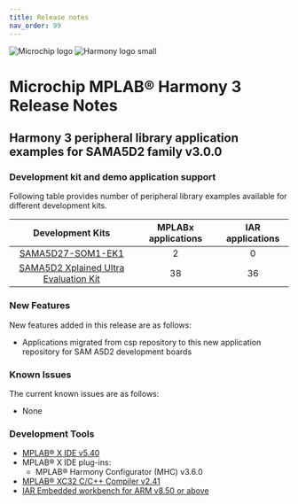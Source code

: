 ```yaml
---
title: Release notes
nav_order: 99
---
```


![Microchip logo](https://raw.githubusercontent.com/wiki/Microchip-MPLAB-Harmony/Microchip-MPLAB-Harmony.github.io/images/microchip_logo.png)
![Harmony logo small](https://raw.githubusercontent.com/wiki/Microchip-MPLAB-Harmony/Microchip-MPLAB-Harmony.github.io/images/microchip_mplab_harmony_logo_small.png)

# Microchip MPLAB® Harmony 3 Release Notes

## Harmony 3 peripheral library application examples for SAMA5D2 family  v3.0.0

### Development kit and demo application support

Following table provides number of peripheral library examples available for different development kits.

| Development Kits  | MPLABx applications | IAR applications |
|:-----------------:|:-------------------:|:----------------:|
| [SAMA5D27-SOM1-EK1](https://www.microchip.com/DevelopmentTools/ProductDetails/atsama5d27-som1-ek1) | 2 | 0 |
| [SAMA5D2 Xplained Ultra Evaluation Kit](https://www.microchip.com/DevelopmentTools/ProductDetails/ATSAMA5D2C-XULT) | 38 | 36 |

### New Features

New features added in this release are as follows:

- Applications migrated from csp repository to this new application repository for SAM A5D2 development boards


### Known Issues

The current known issues are as follows:

- None

### Development Tools

- [MPLAB® X IDE v5.40](https://www.microchip.com/mplab/mplab-x-ide)
- MPLAB® X IDE plug-ins:
  - MPLAB® Harmony Configurator (MHC) v3.6.0
- [MPLAB® XC32 C/C++ Compiler v2.41](https://www.microchip.com/mplab/compilers)
- [IAR Embedded workbench for ARM v8.50 or above](https://www.iar.com/iar-embedded-workbench/#!?architecture=Arm)
